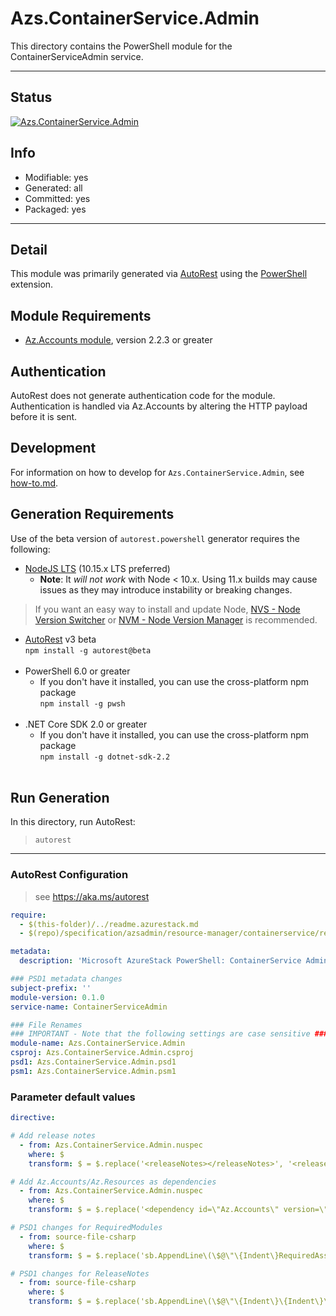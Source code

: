 <!-- region Generated -->
# Azs.ContainerService.Admin
This directory contains the PowerShell module for the ContainerServiceAdmin service.

---
## Status
[![Azs.ContainerService.Admin](https://img.shields.io/powershellgallery/v/Azs.ContainerService.Admin.svg?style=flat-square&label=Azs.ContainerService.Admin "Azs.ContainerService.Admin")](https://www.powershellgallery.com/packages/Azs.ContainerService.Admin/)

## Info
- Modifiable: yes
- Generated: all
- Committed: yes
- Packaged: yes

---
## Detail
This module was primarily generated via [AutoRest](https://github.com/Azure/autorest) using the [PowerShell](https://github.com/Azure/autorest.powershell) extension.

## Module Requirements
- [Az.Accounts module](https://www.powershellgallery.com/packages/Az.Accounts/), version 2.2.3 or greater

## Authentication
AutoRest does not generate authentication code for the module. Authentication is handled via Az.Accounts by altering the HTTP payload before it is sent.

## Development
For information on how to develop for `Azs.ContainerService.Admin`, see [how-to.md](how-to.md).
<!-- endregion -->

## Generation Requirements
Use of the beta version of `autorest.powershell` generator requires the following:
- [NodeJS LTS](https://nodejs.org) (10.15.x LTS preferred)
  - **Note**: It *will not work* with Node < 10.x. Using 11.x builds may cause issues as they may introduce instability or breaking changes.
> If you want an easy way to install and update Node, [NVS - Node Version Switcher](../nodejs/installing-via-nvs.md) or [NVM - Node Version Manager](../nodejs/installing-via-nvm.md) is recommended.
- [AutoRest](https://aka.ms/autorest) v3 beta <br>`npm install -g autorest@beta`<br>&nbsp;
- PowerShell 6.0 or greater
  - If you don't have it installed, you can use the cross-platform npm package <br>`npm install -g pwsh`<br>&nbsp;
- .NET Core SDK 2.0 or greater
  - If you don't have it installed, you can use the cross-platform npm package <br>`npm install -g dotnet-sdk-2.2`<br>&nbsp;

## Run Generation
In this directory, run AutoRest:
> `autorest`

---
### AutoRest Configuration
> see https://aka.ms/autorest

``` yaml
require:
  - $(this-folder)/../readme.azurestack.md
  - $(repo)/specification/azsadmin/resource-manager/containerservice/readme.azsautogen.md

metadata:
  description: 'Microsoft AzureStack PowerShell: ContainerService Admin cmdlets'

### PSD1 metadata changes
subject-prefix: ''
module-version: 0.1.0
service-name: ContainerServiceAdmin

### File Renames
### IMPORTANT - Note that the following settings are case sensitive ###
module-name: Azs.ContainerService.Admin
csproj: Azs.ContainerService.Admin.csproj
psd1: Azs.ContainerService.Admin.psd1
psm1: Azs.ContainerService.Admin.psm1
```

### Parameter default values
``` yaml
directive:

# Add release notes
  - from: Azs.ContainerService.Admin.nuspec
    where: $
    transform: $ = $.replace('<releaseNotes></releaseNotes>', '<releaseNotes>AzureStack Hub Admin module generated with https://github.com/Azure/autorest.powershell.</releaseNotes>');

# Add Az.Accounts/Az.Resources as dependencies
  - from: Azs.ContainerService.Admin.nuspec
    where: $
    transform: $ = $.replace('<dependency id=\"Az.Accounts\" version=\"2.3.0\" />', '<dependency id="Az.Accounts" version="2.2.8" />\n      <dependency id="Az.Resources" version="[0.12.0]" />');

# PSD1 changes for RequiredModules
  - from: source-file-csharp
    where: $
    transform: $ = $.replace('sb.AppendLine\(\$@\"\{Indent\}RequiredAssemblies = \'\{\"./bin/Azs.ContainerService.Admin.private.dll\"\}\'\"\);', 'sb.AppendLine\(\$@\"\{Indent\}RequiredAssemblies = \'\{\"./bin/Azs.ContainerService.Admin.private.dll\"\}\'\"\);\n      sb.AppendLine\(\$@\"\{Indent\}RequiredModules = @\(@\{\{ModuleName = \'Az.Accounts\'; ModuleVersion = \'2.2.8\'; \}\}, @\{\{ModuleName = \'Az.Resources\'; RequiredVersion = \'0.12.0\'; \}\}\)\"\);');

# PSD1 changes for ReleaseNotes
  - from: source-file-csharp
    where: $
    transform: $ = $.replace('sb.AppendLine\(\$@\"\{Indent\}\{Indent\}\{Indent\}ReleaseNotes = \'\'\"\);', 'sb.AppendLine\(\$@\"\{Indent\}\{Indent\}\{Indent\}ReleaseNotes = \'AzureStack Hub Admin module generated with https://github.com/Azure/autorest.powershell\'\"\);' );
```
